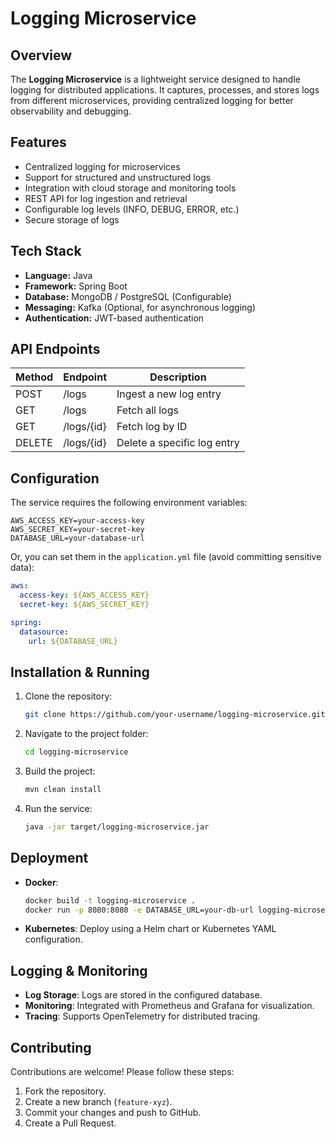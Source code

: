 # Logging Microservice

## Overview

The **Logging Microservice** is a lightweight service designed to handle logging for distributed applications. It captures, processes, and stores logs from different microservices, providing centralized logging for better observability and debugging.

## Features

- Centralized logging for microservices
- Support for structured and unstructured logs
- Integration with cloud storage and monitoring tools
- REST API for log ingestion and retrieval
- Configurable log levels (INFO, DEBUG, ERROR, etc.)
- Secure storage of logs

## Tech Stack

- **Language:** Java
- **Framework:** Spring Boot
- **Database:** MongoDB / PostgreSQL (Configurable)
- **Messaging:** Kafka (Optional, for asynchronous logging)
- **Authentication:** JWT-based authentication

## API Endpoints

| Method | Endpoint   | Description                 |
| ------ | ---------- | --------------------------- |
| POST   | /logs      | Ingest a new log entry      |
| GET    | /logs      | Fetch all logs              |
| GET    | /logs/{id} | Fetch log by ID             |
| DELETE | /logs/{id} | Delete a specific log entry |

## Configuration

The service requires the following environment variables:

```properties
AWS_ACCESS_KEY=your-access-key
AWS_SECRET_KEY=your-secret-key
DATABASE_URL=your-database-url
```

Or, you can set them in the `application.yml` file (avoid committing sensitive data):

```yaml
aws:
  access-key: ${AWS_ACCESS_KEY}
  secret-key: ${AWS_SECRET_KEY}

spring:
  datasource:
    url: ${DATABASE_URL}
```

## Installation & Running

1. Clone the repository:
   ```sh
   git clone https://github.com/your-username/logging-microservice.git
   ```
2. Navigate to the project folder:
   ```sh
   cd logging-microservice
   ```
3. Build the project:
   ```sh
   mvn clean install
   ```
4. Run the service:
   ```sh
   java -jar target/logging-microservice.jar
   ```

## Deployment

- **Docker**:
  ```sh
  docker build -t logging-microservice .
  docker run -p 8080:8080 -e DATABASE_URL=your-db-url logging-microservice
  ```
- **Kubernetes**: Deploy using a Helm chart or Kubernetes YAML configuration.

## Logging & Monitoring

- **Log Storage**: Logs are stored in the configured database.
- **Monitoring**: Integrated with Prometheus and Grafana for visualization.
- **Tracing**: Supports OpenTelemetry for distributed tracing.

## Contributing

Contributions are welcome! Please follow these steps:

1. Fork the repository.
2. Create a new branch (`feature-xyz`).
3. Commit your changes and push to GitHub.
4. Create a Pull Request.





